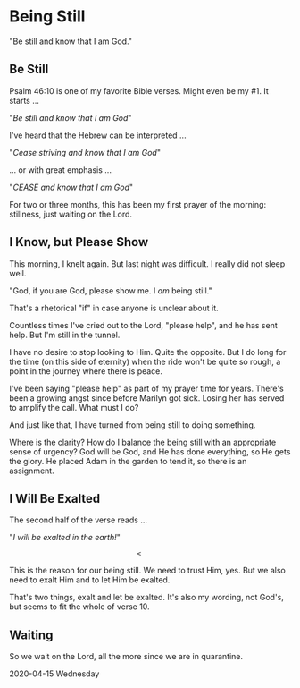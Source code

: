 # Being Still

"Be still and know that I am God."

## Be Still

Psalm 46:10 is one of my favorite Bible verses.
Might even be my #1. It starts ...

"*Be still and know that I am God*"

I've heard that the Hebrew can be interpreted ...

"*Cease striving and know that I am God*"

 ... or with great emphasis ...

"*CEASE and know that I am God*"

For two or three months,
this has been my first prayer of the morning:
stillness, just waiting on the Lord.

## I Know, but Please Show

This morning, I knelt again.
But last night was difficult. I really did not sleep well.

"God, if you are God, please show me. I *am* being still."

That's a rhetorical "if" in case anyone is unclear about it.

Countless times I've cried out to the Lord, "please help",
and he has sent help. But I'm still in the tunnel.

I have no desire to stop looking to Him. Quite the opposite.
But I do long for the time (on this side of eternity) when the ride
won't be quite so rough, a point in the journey where there is peace.

I've been saying "please help" as part of my prayer time for years.
There's been a growing angst since before Marilyn got sick.
Losing her has served to amplify the call. What must I do?

And just like that, I have turned from being still to doing something.

Where is the clarity? How do I balance the being still
with an appropriate sense of urgency? God will be God,
and He has done everything, so He gets the glory.
He placed Adam in the garden to tend it, so there is an assignment.

## I Will Be Exalted

The second half of the verse reads ...

"*I will be exalted in the earth!*"

									<
This is the reason for our being still. We need to trust Him, yes.
But we also need to exalt Him and to let Him be exalted.

That's two things, exalt and let be exalted.
It's also my wording, not God's, but seems to fit the whole of verse 10.

## Waiting

So we wait on the Lord,
all the more since we are in quarantine.

2020-04-15 Wednesday


